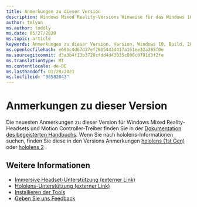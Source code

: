 ```yaml
---
title: Anmerkungen zu dieser Version
description: Windows Mixed Reality-Versions Hinweise für das Windows 10-Update vom Mai 2020 (auch bekannt als 2004).
author: tmlyon
ms.author: toddly
ms.date: 05/27/2020
ms.topic: article
keywords: Anmerkungen zu dieser Version, Version, Windows 10, Build, 20h1, OS, 2020, 2004
ms.openlocfilehash: e69bc4d67d37ef7615443d417a151ee32a285f0e
ms.sourcegitcommit: d3a3b4f13b3728cfdd4d43035c806c0791d3f2fe
ms.translationtype: MT
ms.contentlocale: de-DE
ms.lasthandoff: 01/20/2021
ms.locfileid: "98582843"
---
```

# <a name="release-notes"></a>Anmerkungen zu dieser Version

Die neuesten Anmerkungen zu dieser Version für Windows Mixed Reality-Headsets und Motion Controller-Treiber finden Sie in der [Dokumentation des begeisterten Handbuchs](/windows/mixed-reality/enthusiast-guide/mixed-reality-software). Wenn Sie nach hololens-Informationen suchen, finden Sie diese in den Versions Anmerkungen [hololens (1st Gen)](/hololens/hololens1-release-notes) oder [hololens 2](/hololens/hololens-release-notes) .

## <a name="see-also"></a>Weitere Informationen
* [Immersive Headset-Unterstützung (externer Link)](/windows/mixed-reality/enthusiast-guide/troubleshooting-windows-mixed-reality)
* [Hololens-Unterstützung (externer Link)](https://support.microsoft.com/products/hololens)
* [Installieren der Tools](../develop/install-the-tools.md)
* [Geben Sie uns Feedback](/hololens/hololens-feedback)